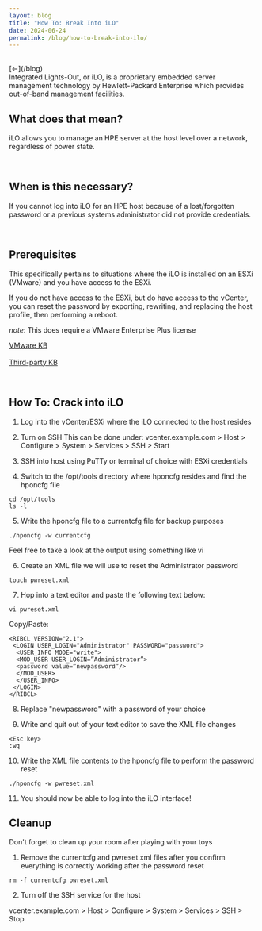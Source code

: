 ```yaml
---
layout: blog
title: "How To: Break Into iLO"
date: 2024-06-24
permalink: /blog/how-to-break-into-ilo/
---
```

<br/>
[←](/blog)
<br/>
Integrated Lights-Out, or iLO, is a proprietary embedded server management technology by Hewlett-Packard Enterprise which provides out-of-band management facilities.

<br/>

## What does that mean?
iLO allows you to manage an HPE server at the host level over a network, regardless of power state.

<br/>

## When is this necessary?
If you cannot log into iLO for an HPE host because of a lost/forgotten password or a previous systems administrator did not provide credentials.

<br/>

## Prerequisites
This specifically pertains to situations where the iLO is installed on an ESXi (VMware) and you have access to the ESXi.

If you do not have access to the ESXi, but do have access to the vCenter, you can reset the password by exporting, rewriting, and replacing the host profile, then performing a reboot.

*note*: This does require a VMware Enterprise Plus license

[VMware KB](https://knowledge.broadcom.com/external/article?legacyId=68079)<br/><br/>
[Third-party KB](https://www.vmwarearena.com/reset-esxi-root-password-using-vmware-host-profiles/)

<br/>

## How To: Crack into iLO
1. Log into the vCenter/ESXi where the iLO connected to the host resides

2. Turn on SSH
This can be done under:
vcenter.example.com > Host > Configure > System > Services > SSH > Start

3. SSH into host using PuTTy or terminal of choice with ESXi credentials

4. Switch to the /opt/tools directory where hponcfg resides and find the hponcfg file

```
cd /opt/tools
ls -l
```

5. Write the hponcfg file to a currentcfg file for backup purposes

```
./hponcfg -w currentcfg
```

Feel free to take a look at the output using something like vi

6. Create an XML file we will use to reset the Administrator password

```
touch pwreset.xml
```

7. Hop into a text editor and paste the following text below:

```
vi pwreset.xml
```

Copy/Paste:

```
<RIBCL VERSION="2.1">
 <LOGIN USER_LOGIN="Administrator" PASSWORD="password">
  <USER_INFO MODE="write">
  <MOD_USER USER_LOGIN=”Administrator”>
  <password value=”newpassword”/>
  </MOD_USER>
  </USER_INFO>
 </LOGIN>
</RIBCL>
```

8. Replace "newpassword" with a password of your choice

9. Write and quit out of your text editor to save the XML file changes

```
<Esc key>
:wq
```

10. Write the XML file contents to the hponcfg file to perform the password reset

```
./hponcfg -w pwreset.xml
```

11. You should now be able to log into the iLO interface!

## Cleanup
Don't forget to clean up your room after playing with your toys


1. Remove the currentcfg and pwreset.xml files after you confirm everything is correctly working after the password reset

```
rm -f currentcfg pwreset.xml
```

2. Turn off the SSH service for the host

vcenter.example.com > Host > Configure > System > Services > SSH > Stop